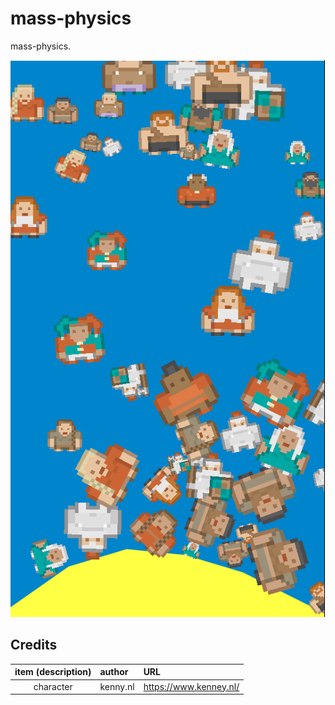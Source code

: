 # mass-physics

mass-physics.

![sample](./imgs/sample.png)

## Credits

| item (description) | author   | URL                      |
| :----------------: | :------- | :----------------------- |
|     character      | kenny.nl | <https://www.kenney.nl/> |
